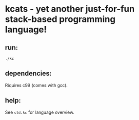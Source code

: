 # kcats - yet another just-for-fun stack-based programming language!

## run:

    ./kc

## dependencies:
     
Riquires c99 (comes with gcc).

## help:

See `std.kc` for language overview.
